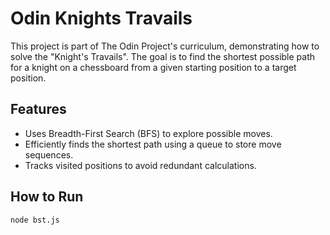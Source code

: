 # Odin Knights Travails

This project is part of The Odin Project's curriculum, demonstrating how to solve the "Knight's Travails". The goal is to find the shortest possible path for a knight on a chessboard from a given starting position to a target position.

## Features

- Uses Breadth-First Search (BFS) to explore possible moves.
- Efficiently finds the shortest path using a queue to store move sequences.
- Tracks visited positions to avoid redundant calculations.

## How to Run

```bash
node bst.js
```
